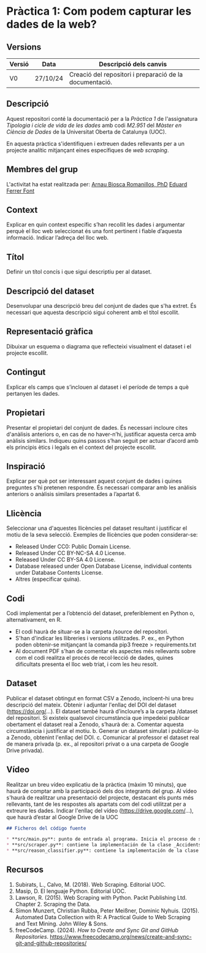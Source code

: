 # Pràctica 1: Com podem capturar les dades de la web?

## Versions
Versió|Data|Descripció dels canvis
-|-|-
V0|27/10/24|Creació del repositori i preparació de la documentació.

## Descripció

Aquest repositori conté la documentació per a la *Pràctica 1* de l'assignatura *Tipologia i cicle de vida de les dades* amb codi *M2.951* del *Màster en Ciència de Dades* de la Universitat Oberta de Catalunya (UOC).

En aquesta pràctica s'identifiquen i extreuen dades rellevants per a un projecte analític mitjançant eines específiques de *web scraping*.

## Membres del grup

L'activitat ha estat realitzada per:
[Arnau Biosca Romanillos, PhD](https://www.linkedin.com/in/naubiosca/)
[Eduard Ferrer Font](https://www.linkedin.com/in/eduard-ferrer-font/)

## Context
Explicar en quin context específic s’han recollit les dades i argumentar perquè el lloc web seleccionat és una font pertinent i fiable d’aquesta informació. Indicar l’adreça del lloc web.

## Títol
Definir un títol concís i que sigui descriptiu per al dataset.

## Descripció del dataset
Desenvolupar una descripció breu del conjunt de dades que s'ha extret. És necessari que aquesta descripció sigui coherent amb el títol escollit.

## Representació gràfica
Dibuixar un esquema o diagrama que reflecteixi visualment
el dataset i el projecte escollit.
## Contingut
Explicar els camps que s’inclouen al dataset i el període de temps a què pertanyen les dades.
## Propietari
Presentar el propietari del conjunt de dades. És necessari incloure cites d'anàlisis anteriors o, en cas de no  haver-n’hi, justificar aquesta cerca amb anàlisis similars. Indiqueu quins passos s’han seguit per actuar d’acord amb els principis ètics i legals en el context del projecte escollit.
## Inspiració
Explicar per què pot ser interessant aquest conjunt de dades i quines preguntes s’hi pretenen respondre. És necessari comparar amb les anàlisis anteriors o anàlisis similars presentades a l’apartat 6.
## Llicència
Seleccionar una d'aquestes llicències pel dataset resultant i justificar el motiu de la seva selecció. Exemples de llicències que poden considerar-se:
- Released Under CC0: Public Domain License.
- Released Under CC BY-NC-SA 4.0 License.
- Released Under CC BY-SA 4.0 License.
- Database released under Open Database License, individual contents under Database Contents License.
- Altres (especificar quina).
## Codi
Codi implementat per a l’obtenció del dataset, preferiblement en Python o, alternativament, en R.
- El codi haurà de situar-se a la carpeta /source del repositori.
- S'han d'indicar les llibreries i versions utilitzades. P. ex., en Python poden obtenir-se mitjançant la comanda pip3 freeze > requirements.txt
- Al document PDF s'han de comentar els aspectes més rellevants sobre com el codi realitza el procés de  recol·lecció de dades, quines dificultats presenta el lloc web triat, i com les heu resolt.

## Dataset
Publicar el dataset obtingut en format CSV a Zenodo, incloent-hi una breu descripció del mateix. Obtenir i adjuntar l'enllaç del DOI del dataset (https://doi.org/...). El dataset també haurà d’incloure’s a la carpeta /dataset del repositori. Si existeix qualsevol circumstància que impedeixi publicar obertament el dataset real a Zenodo, s’haurà de:
a. Comentar aquesta circumstància i justificar el motiu.
b. Generar un dataset simulat i publicar-lo a Zenodo, obtenint l'enllaç del DOI.
c. Comunicar al professor el dataset real de manera privada (p. ex., al repositori privat o a una carpeta de Google Drive privada).

## Vídeo
Realitzar un breu vídeo explicatiu de la pràctica (màxim 10 minuts), que haurà de comptar amb la participació dels dos integrants del grup. Al vídeo s'haurà de realitzar una presentació del projecte, destacant els punts més rellevants, tant de les respostes als apartats com del codi utilitzat per a extreure les dades. Indicar l'enllaç del vídeo (https://drive.google.com/...), que haurà d’estar al Google Drive de la UOC

```markdown
## Ficheros del código fuente

* **src/main.py**: punto de entrada al programa. Inicia el proceso de scraping.
* **src/scraper.py**: contiene la implementación de la clase _AccidentsScraper_ cuyos métodos generan el conjunto de datos a partir de la base de datos online [PlaneCrashInfo](http://www.planecrashinfo.com/database.htm).
* **src/reason_classifier.py**: contiene la implementación de la clase que se encarga de asignar una causa a un resumen de accidente dado. Para ello, utiliza la librería *TextBlob*.
```
## Recursos
1. Subirats, L., Calvo, M. (2018). Web Scraping. Editorial UOC.
2. Masip, D. El lenguaje Python. Editorial UOC.
3. Lawson, R. (2015). Web Scraping with Python. Packt Publishing Ltd. Chapter 2. Scraping the Data.
4. Simon Munzert, Christian Rubba, Peter Meißner, Dominic Nyhuis. (2015). Automated Data Collection with R: A Practical Guide to Web Scraping and Text Mining. John Wiley & Sons.
5. freeCodeCamp. (2024). *How to Create and Sync Git and GitHub Repositories*. https://www.freecodecamp.org/news/create-and-sync-git-and-github-repositories/